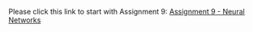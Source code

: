 Please click this link to start with Assignment 9: [Assignment 9 - Neural Networks](https://github.com/haoyu-bu/CS506_Assignment9)